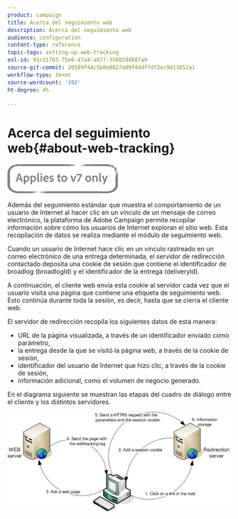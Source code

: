 ```yaml
---
product: campaign
title: Acerca del seguimiento web
description: Acerca del seguimiento web
audience: configuration
content-type: reference
topic-tags: setting-up-web-tracking
exl-id: 91c31703-75e6-47a4-a877-35682dd687a9
source-git-commit: 20509f44c5b8e0827a09f44dffdf2ec9d11652a1
workflow-type: tm+mt
source-wordcount: '192'
ht-degree: 4%

---
```


# Acerca del seguimiento web{#about-web-tracking}

![](../../assets/v7-only.svg)

Además del seguimiento estándar que muestra el comportamiento de un usuario de Internet al hacer clic en un vínculo de un mensaje de correo electrónico, la plataforma de Adobe Campaign permite recopilar información sobre cómo los usuarios de Internet exploran el sitio web. Esta recopilación de datos se realiza mediante el módulo de seguimiento web.

Cuando un usuario de Internet hace clic en un vínculo rastreado en un correo electrónico de una entrega determinada, el servidor de redirección contactado deposita una cookie de sesión que contiene el identificador de broadlog (broadlogId) y el identificador de la entrega (deliveryId).

A continuación, el cliente web envía esta cookie al servidor cada vez que el usuario visita una página que contiene una etiqueta de seguimiento web. Esto continúa durante toda la sesión, es decir, hasta que se cierra el cliente web.

El servidor de redirección recopila los siguientes datos de esta manera:

* URL de la página visualizada, a través de un identificador enviado como parámetro,
* la entrega desde la que se visitó la página web, a través de la cookie de sesión,
* identificador del usuario de Internet que hizo clic, a través de la cookie de sesión,
* información adicional, como el volumen de negocio generado.

En el diagrama siguiente se muestran las etapas del cuadro de diálogo entre el cliente y los distintos servidores.

![](assets/d_ncs_integration_webtracking_structure1.png)
